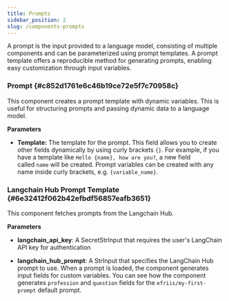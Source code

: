 ```yaml
---
title: Prompts
sidebar_position: 2
slug: /components-prompts
---
```


A prompt is the input provided to a language model, consisting of multiple components and can be parameterized using prompt templates. A prompt template offers a reproducible method for generating prompts, enabling easy customization through input variables.

### Prompt {#c852d1761e6c46b19ce72e5f7c70958c}

This component creates a prompt template with dynamic variables. This is useful for structuring prompts and passing dynamic data to a language model.

**Parameters**

- **Template:** The template for the prompt. This field allows you to create other fields dynamically by using curly brackets `{}`. For example, if you have a template like `Hello {name}, how are you?`, a new field called `name` will be created. Prompt variables can be created with any name inside curly brackets, e.g. `{variable_name}`.

### Langchain Hub Prompt Template {#6e32412f062b42efbdf56857eafb3651}

This component fetches prompts from the Langchain Hub.

**Parameters**

- **langchain_api_key**: A SecretStrInput that requires the user's LangChain API key for authentication

- **langchain_hub_prompt**: A StrInput that specifies the LangChain Hub prompt to use. When a prompt is loaded, the component generates input fields for custom variables. You can see how the component generates `profession` and `question` fields for the `efriis/my-first-prompt` default prompt.
